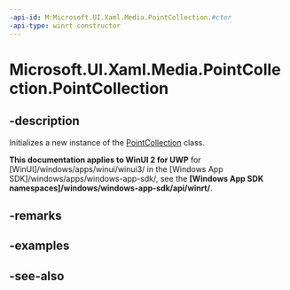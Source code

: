```yaml
---
-api-id: M:Microsoft.UI.Xaml.Media.PointCollection.#ctor
-api-type: winrt constructor
---
```


<!-- Method syntax
public PointCollection()
-->

# Microsoft.UI.Xaml.Media.PointCollection.PointCollection

## -description
Initializes a new instance of the [PointCollection](pointcollection.md) class.

**This documentation applies to WinUI 2 for UWP** for [WinUI]/windows/apps/winui/winui3/ in the [Windows App SDK]/windows/apps/windows-app-sdk/, see the **[Windows App SDK namespaces]/windows/windows-app-sdk/api/winrt/**.

## -remarks

## -examples

## -see-also
